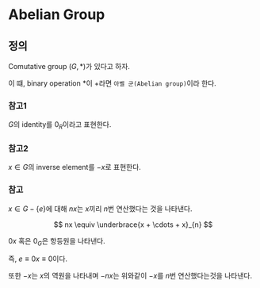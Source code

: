 # Abelian Group
## 정의
Comutative group $(G,*)$가 있다고 하자.

이 떄, binary operation $*$이 $+$라면 `아벨 군(Abelian group)`이라 한다.

### 참고1
$G$의 identity를 $0_R$이라고 표현한다.

### 참고2
$x \in G$의 inverse element를 $-x$로 표현한다.

### 참고
$x \in G - \{e\}$에 대해 $nx$는 $x$끼리 $n$번 연산했다는 것을 나타낸다. 

$$ nx \equiv \underbrace{x + \cdots + x}_{n} $$

$0x$ 혹은 $0_G$은 항등원을 나타낸다. 

즉, $e \equiv 0x \equiv 0$이다. 

또한 $-x$는 $x$의 역원을 나타내며 $-nx$는 위와같이 $-x$를 $n$번 연산했다는것을 나타낸다. 